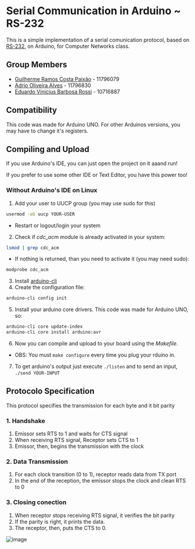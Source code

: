 # Serial Communication in Arduino ~ RS-232

This is a simple implementation of a serial comunication protocol, based on [RS-232](https://pt.wikipedia.org/wiki/RS-232), on Arduino, for Computer Networks class.

## Group Members

- [Guilherme Ramos Costa Paixão](https://guip.dev) - 11796079
- [Adrio Oliveira Alves](https://github.com/adriooa) - 11796830
- [Eduardo Vinicius Barbosa Rossi](https://github.com/RossiEduardo) - 10716887

## Compatibility

This code was made for Arduino UNO. For other Arduinos versions, you may have to change it's registers.

## Compiling and Upload


If you use Arduino's IDE, you can just open the project on it aaand run!

If you prefer to use some other IDE or Text Editor, you have this power too!

### Without Arduino's IDE on Linux

1. Add your user to UUCP group (you may use sudo for this)
```bash
usermod -aG uucp YOUR-USER
```
- Restart or logout/login your system

2. Check if *cdc_acm* module is already activated in your system:

```bash
lsmod | grep cdc_acm
```
- If nothing is returned, than you need to activate it (you may need sudo):
```bash
modprobe cdc_acm
```

3. Install [arduino-cli](https://arduino.github.io/arduino-cli/0.19/)
4. Create the configuration file:
```bash
arduino-cli config init
```
5. Install your arduino core drivers. This code was made for Arduino UNO, so:
```bash
arduino-cli core update-index
arduino-cli core install arduino:avr
```

6. Now you can compile and upload to your board using the *Makefile*.

- OBS: You must `make configure` every time you plug your rduino in.

7. To get arduino's output just execute `./listen` and to send an input, `./send YOUR-INPUT`

## Protocolo Specification

This protocol specifies the transmission for each byte and it bit parity

### 1. Handshake

1. Emissor sets RTS to 1 and waits for CTS signal
2. When receiving RTS signal, Receptor sets CTS to 1
3. Emissor, then, begins the transmission with the clock

### 2. Data Transmission

1. For each clock transition (0 to 1), receptor reads data from TX port
2. In the end of the reception, the emissor stops the clock and clean RTS to 0

### 3. Closing conection

1. When receptor stops receiving RTS signal, it verifies the bit parity
2. If the parity is right, it prints the data.
3. The receptor, then, puts the CTS to 0.

![image](https://user-images.githubusercontent.com/26512375/172840050-e5794599-9ecc-42d9-81f7-8d1000137136.png)

